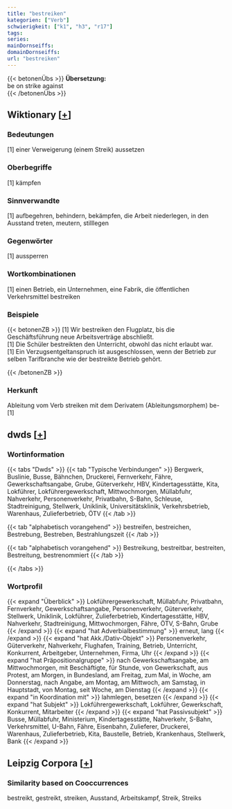 ```yaml
---
title: "bestreiken"
kategorien: ["Verb"]
schwierigkeit: ["k1", "h3", "r17"]
tags:
series:
mainDornseiffs:
domainDornseiffs:
url: "bestreiken"
---
```


{{< betonenÜbs >}}
**Übersetzung:**  
be on strike against  
{{< /betonenÜbs >}}

## Wiktionary [[+](https://de.wiktionary.org/wiki/bestreiken)]

### Bedeutungen
[1] einer Verweigerung (einem Streik) aussetzen  

### Oberbegriffe
[1] kämpfen  

### Sinnverwandte
[1] aufbegehren, behindern, bekämpfen, die Arbeit niederlegen, in den Ausstand treten, meutern, stilllegen  

### Gegenwörter
[1] aussperren  

### Wortkombinationen
[1] einen Betrieb, ein Unternehmen, eine Fabrik, die öffentlichen Verkehrsmittel bestreiken  

### Beispiele
{{< betonenZB >}}
[1] Wir bestreiken den Flugplatz, bis die Geschäftsführung neue Arbeitsverträge abschließt.  
[1] Die Schüler bestreikten den Unterricht, obwohl das nicht erlaubt war.  
[1] Ein Verzugsentgeltanspruch ist ausgeschlossen, wenn der Betrieb zur selben Tarifbranche wie der bestreikte Betrieb gehört.  

{{< /betonenZB >}}
### Herkunft
Ableitung vom Verb streiken mit dem Derivatem (Ableitungsmorphem) be-[1]  



## dwds [[+](https://www.dwds.de/wb/bestreiken)]

### Wortinformation
{{< tabs "Dwds" >}}
{{< tab "Typische Verbindungen" >}}
Bergwerk, Buslinie, Busse, Bähnchen, Druckerei, Fernverkehr, Fähre, Gewerkschaftsangabe, Grube, Güterverkehr, HBV, Kindertagesstätte, Kita, Lokführer, Lokführergewerkschaft, Mittwochmorgen, Müllabfuhr, Nahverkehr, Personenverkehr, Privatbahn, S-Bahn, Schleuse, Stadtreinigung, Stellwerk, Uniklinik, Universitätsklinik, Verkehrsbetrieb, Warenhaus, Zulieferbetrieb, ÖTV
{{< /tab >}}

{{< tab "alphabetisch vorangehend" >}}
bestreifen, bestreichen, Bestrebung, Bestreben, Bestrahlungszeit
{{< /tab >}}

{{< tab "alphabetisch vorangehend" >}}
Bestreikung, bestreitbar, bestreiten, Bestreitung, bestrenommiert
{{< /tab >}}

{{< /tabs >}}

### Wortprofil
{{< expand "Überblick" >}} Lokführergewerkschaft, Müllabfuhr, Privatbahn, Fernverkehr, Gewerkschaftsangabe, Personenverkehr, Güterverkehr, Stellwerk, Uniklinik, Lokführer, Zulieferbetrieb, Kindertagesstätte, HBV, Nahverkehr, Stadtreinigung, Mittwochmorgen, Fähre, ÖTV, S-Bahn, Grube {{< /expand >}}
{{< expand "hat Adverbialbestimmung" >}} erneut, lang {{< /expand >}}
{{< expand "hat Akk./Dativ-Objekt" >}} Personenverkehr, Güterverkehr, Nahverkehr, Flughafen, Training, Betrieb, Unterricht, Konkurrent, Arbeitgeber, Unternehmen, Firma, Uhr {{< /expand >}}
{{< expand "hat Präpositionalgruppe" >}} nach Gewerkschaftsangabe, am Mittwochmorgen, mit Beschäftigte, für Stunde, von Gewerkschaft, aus Protest, am Morgen, in Bundesland, am Freitag, zum Mal, in Woche, am Donnerstag, nach Angabe, am Montag, am Mittwoch, am Samstag, in Hauptstadt, von Montag, seit Woche, am Dienstag {{< /expand >}}
{{< expand "in Koordination mit" >}} lahmlegen, besetzen {{< /expand >}}
{{< expand "hat Subjekt" >}} Lokführergewerkschaft, Lokführer, Gewerkschaft, Konkurrent, Mitarbeiter {{< /expand >}}
{{< expand "hat Passivsubjekt" >}} Busse, Müllabfuhr, Ministerium, Kindertagesstätte, Nahverkehr, S-Bahn, Verkehrsmittel, U-Bahn, Fähre, Eisenbahn, Zulieferer, Druckerei, Warenhaus, Zulieferbetrieb, Kita, Baustelle, Betrieb, Krankenhaus, Stellwerk, Bank {{< /expand >}}

## Leipzig Corpora [[+](https://corpora.uni-leipzig.de/en/res?word=bestreiken&corpusId=deu_newscrawl-public_2018)]


### Similarity based on Cooccurrences
bestreikt, gestreikt, streiken, Ausstand, Arbeitskampf, Streik, Streiks

